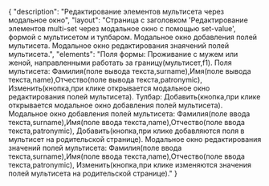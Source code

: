{
"description": "Редактирование элемeнтов мультисета через модальное окно",
"layout": "Страница с заголовком 'Редактирование элемeнтов multi-set через модальное окно c помощью set-value', формой с мультисетом и тулбаром. 
Модальное окно добавления полей мультисета. Модальное окно редактирования знаячений полей мультисета.",
"elements": "Поля формы: Проживание с мужем или женой, направленными работать за границу(мультисет,f1).
Поля мультисета: Фамилия(поле вывода текста,surname),Имя(поле вывода текста,name),Отчество(поле вывода текста,patronymic),
Изменить(кнопка,при клике открывается модальное окно редактирования полей мультисета).
Тулбар: Добавить(кнопка,при клике открывается модальное окно добавления полей мультисета).
Модальное окно добавления полей мультисета: Фамилия(поле ввода текста,surname),Имя(поле ввода текста,name),Отчество(поле ввода текста,patronymic),
Добавить(кнопка,при клике добавляются поля в мультисет на родительской странице).
Модальное окно редактирования значений полей мультисета: Фамилия(поле ввода текста,surname),Имя(поле ввода текста,name),Отчество(поле ввода текста,patronymic),
Изменить(кнопка,при клике изменяются значения полей мультисета на родительской странице)."
}